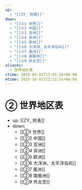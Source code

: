 ```yaml
---
up:
  - "[[ZY_ 附表]]"
down:
  - "[[②1 世界]]"
  - "[[②2 中国]]"
  - "[[②3 亚洲]]"
  - "[[②4 非洲]]"
  - "[[②5 欧洲]]"
  - "[[②6 大洋洲、太平洋岛屿]]"
  - "[[②7 美洲]]"
  - "[[②8 南极洲]]"
  - "[[②9 外太空]]"
aliases:
  - 世界地区表
ctime: 2025-03-01T13:05:26+08:00
mtime: 2025-10-01T12:22:51+08:00
---
```


# ② 世界地区表

- up: [[ZY_ 附表]]
- down:	
	- [[②1 世界]]
	- [[②2 中国]]
	- [[②3 亚洲]]
	- [[②4 非洲]]
	- [[②5 欧洲]]
	- [[②6 大洋洲、太平洋岛屿]]
	- [[②7 美洲]]
	- [[②8 南极洲]]
	- [[②9 外太空]]
	
